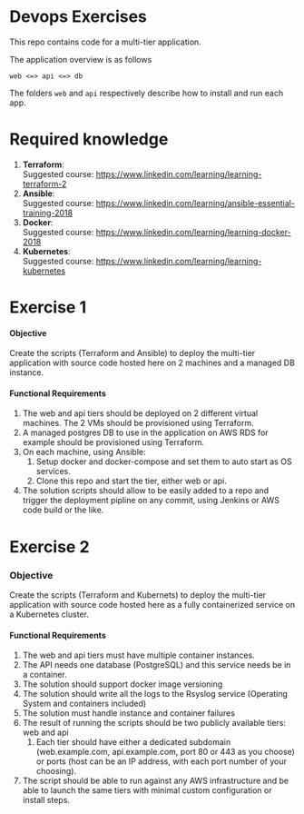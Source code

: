 # Devops Exercises
This repo contains code for a multi-tier application.

The application overview is as follows

```
web <=> api <=> db
```

The folders `web` and `api` respectively describe how to install and run each app.

# Required knowledge
1. **Terraform**:  
Suggested course: https://www.linkedin.com/learning/learning-terraform-2
1. **Ansible**:  
Suggested course: https://www.linkedin.com/learning/ansible-essential-training-2018
1. **Docker**:  
Suggested course: https://www.linkedin.com/learning/learning-docker-2018
1. **Kubernetes**:  
Suggested course: https://www.linkedin.com/learning/learning-kubernetes

# Exercise 1
#### Objective
Create the scripts (Terraform and Ansible) to deploy the multi-tier application with source code hosted here on 2 machines and a managed DB instance.

#### Functional Requirements
1. The web and api tiers should be deployed on 2 different virtual machines. The 2 VMs should be provisioned using Terraform.
2. A managed postgres DB to use in the application on AWS RDS for example should be provisioned using Terraform.
4. On each machine, using Ansible:
    1.  Setup docker and docker-compose and set them to auto start as OS services.
    2.  Clone this repo and start the tier, either web or api.
7. The solution scripts should allow to be easily added to a repo and trigger the deployment pipline on any commit, using Jenkins or AWS code build or the like.

# Exercise 2
### Objective
Create the scripts (Terraform and Kubernets) to deploy the multi-tier application with source code hosted here as a fully containerized service on a Kubernetes cluster.

#### Functional Requirements
1. The web and api tiers must have multiple container instances.
1. The API needs one database (PostgreSQL) and this service needs be in a container.
1. The solution should support docker image versioning
1. The solution should write all the logs to the Rsyslog service (Operating System and containers included)
1. The solution must handle instance and container failures
1. The result of running the scripts should be two publicly available tiers: web and api
    1. Each tier should have either a dedicated subdomain (web.example.com, api.example.com, port 80 or 443 as you choose) or ports (host can be an IP address, with each port number of your choosing).
1. The script should be able to run against any AWS infrastructure and be able to launch the same tiers with minimal custom configuration or install steps.
